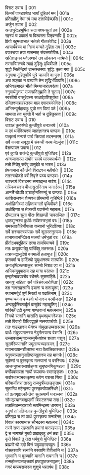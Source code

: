 विराट उवाच ||	001    
किमर्थं पाण्डवश्रेष्ठ भार्यां दुहितरं मम |	001a  
प्रतिग्रहीतुं नेमां त्वं मया दत्तामिहेच्छसि ||	001c  
अर्जुन उवाच ||	002    
अन्तःपुरेऽहमुषितः सदा पश्यन्सुतां तव |	002a  
रहस्यं च प्रकाशं च विश्वस्ता पितृवन्मयि ||	002c  
प्रियो बहुमतश्चाहं नर्तको गीतकोविदः |	003a  
आचार्यवच्च मां नित्यं मन्यते दुहिता तव ||	003c  
वयःस्थया तया राजन्सह संवत्सरोषितः |	004a  
अतिशङ्का भवेत्स्थाने तव लोकस्य चाभिभो ||	004c  
तस्मान्निमन्त्रये त्वाहं दुहितुः पृथिवीपते |	005a  
शुद्धो जितेन्द्रियो दान्तस्तस्याः शुद्धिः कृता मया ||	005c  
स्नुषाया दुहितुर्वापि पुत्रे चात्मनि वा पुनः |	006a  
अत्र शङ्कां न पश्यामि तेन शुद्धिर्भविष्यति ||	006c  
अभिषङ्गादहं भीतो मिथ्याचारात्परंतप |	007a  
स्नुषार्थमुत्तरां राजन्प्रतिगृह्णामि ते सुताम् ||	007c  
स्वस्रीयो वासुदेवस्य साक्षाद्देवशिशुर्यथा |	008a  
दयितश्चक्रहस्तस्य बाल एवास्त्रकोविदः ||	008c  
अभिमन्युर्महाबाहुः पुत्रो मम विशां पते |	009a  
जामाता तव युक्तो वै भर्ता च दुहितुस्तव ||	009c  
विराट उवाच || 	010    
उपपन्नं कुरुश्रेष्ठे कुन्तीपुत्रे धनञ्जये |	010a  
य एवं धर्मनित्यश्च जातज्ञानश्च पाण्डवः ||	010c  
यत्कृत्यं मन्यसे पार्थ क्रियतां तदनन्तरम् |	011a  
सर्वे कामाः समृद्धा मे संबन्धी यस्य मेऽर्जुनः ||	011c  
वैशम्पायन उवाच ||	012    
एवं ब्रुवति राजेन्द्रे कुन्तीपुत्रो युधिष्ठिरः |	012a  
अन्वजानात्स संयोगं समये मत्स्यपार्थयोः ||	012c  
ततो मित्रेषु सर्वेषु वासुदेवे च भारत |	013a  
प्रेषयामास कौन्तेयो विराटश्च महीपतिः ||	013c  
ततस्त्रयोदशे वर्षे निवृत्ते पञ्च पाण्डवाः |	014a  
उपप्लव्ये विराटस्य समपद्यन्त सर्वशः ||	014c  
तस्मिन्वसंश्च बीभत्सुरानिनाय जनार्दनम् |	015a  
आनर्तेभ्योऽपि दाशार्हानभिमन्युं च पाण्डवः ||	015c  
काशिराजश्च शैब्यश्च प्रीयमाणौ युधिष्ठिरे |	016a  
अक्षौहिणीभ्यां सहितावागतौ पृथिवीपते ||	016c  
अक्षौहिण्या च तेजस्वी यज्ञसेनो महाबलः |	017a  
द्रौपद्याश्च सुता वीराः शिखण्डी चापराजितः ||	017c  
धृष्टद्युम्नश्च दुर्धर्षः सर्वशस्त्रभृतां वरः ||	018a  
समस्ताक्षौहिणीपाला यज्वानो भूरिदक्षिणाः |	018c  
सर्वे शस्त्रास्त्रसंपन्नाः सर्वे शूरास्तनुत्यजः ||	018e   
तानागतानभिप्रेक्ष्य मत्स्यो धर्मभृतां वरः |	019a  
प्रीतोऽभवद्दुहितरं दत्त्वा तामभिमन्यवे ||	019c  
ततः प्रत्युपयातेषु पार्थिवेषु ततस्ततः |	020a  
तत्रागमद्वासुदेवो वनमाली हलायुधः ||	020c  
कृतवर्मा च हार्दिक्यो युयुधानश्च सात्यकिः ||	020e   
अनाधृष्टिस्तथाक्रूरः साम्बो निशठ एव च |	021a  
अभिमन्युमुपादाय सह मात्रा परंतपाः ||	021c  
इन्द्रसेनादयश्चैव रथैस्तैः सुसमाहितैः |	022a  
आययुः सहिताः सर्वे परिसंवत्सरोषिताः ||	022c  
दश नागसहस्राणि हयानां च शतायुतम् |	023a  
रथानामर्बुदं पूर्णं निखर्वं च पदातिनाम् ||	023c  
वृष्ण्यन्धकाश्च बहवो भोजाश्च परमौजसः |	024a  
अन्वयुर्वृष्णिशार्दूलं वासुदेवं महाद्युतिम् ||	024c  
पारिबर्हं ददौ कृष्णः पाण्डवानां महात्मनाम् |	025a  
स्त्रियो रत्नानि वासांसि पृथक्पृथगनेकशः |	025c  
ततो विवाहो विधिवद्ववृते मत्स्यपार्थयोः ||	025e   
ततः शङ्खाश्च भेर्यश्च गोमुखाडम्बरास्तथा |	026a  
पार्थैः संयुज्यमानस्य नेदुर्मत्स्यस्य वेश्मनि ||	026c  
उच्चावचान्मृगाञ्जघ्नुर्मेध्यांश्च शतशः पशून् |	027a  
सुरामैरेयपानानि प्रभूतान्यभ्यहारयन् ||	027c  
गायनाख्यानशीलाश्च नटा वैतालिकास्तथा |	028a  
स्तुवन्तस्तानुपातिष्ठन्सूताश्च सह मागधैः ||	028c  
सुदेष्णां च पुरस्कृत्य मत्स्यानां च वरस्त्रियः |	029a  
आजग्मुश्चारुसर्वाङ्ग्यः सुमृष्टमणिकुण्डलाः ||	029c  
वर्णोपपन्नास्ता नार्यो रूपवत्यः स्वलङ्कृताः |	030a  
सर्वाश्चाभ्यभवत्कृष्णा रूपेण यशसा श्रिया ||	030c  
परिवार्योत्तरां तास्तु राजपुत्रीमलङ्कृताम् |	031a  
सुतामिव महेन्द्रस्य पुरस्कृत्योपतस्थिरे ||	031c  
तां प्रत्यगृह्णात्कौन्तेयः सुतस्यार्थे धनञ्जयः |	032a  
सौभद्रस्यानवद्याङ्गीं विराटतनयां तदा ||	032c  
तत्रातिष्ठन्महाराजो रूपमिन्द्रस्य धारयन् |	033a  
स्नुषां तां प्रतिजग्राह कुन्तीपुत्रो युधिष्ठिरः ||	033c  
प्रतिगृह्य च तां पार्थः पुरस्कृत्य जनार्दनम् |	034a  
विवाहं कारयामास सौभद्रस्य महात्मनः ||	034c  
तस्मै सप्त सहस्राणि हयानां वातरंहसाम् |	035a  
द्वे च नागशते मुख्ये प्रादाद्बहु धनं तदा ||	035c  
कृते विवाहे तु तदा धर्मपुत्रो युधिष्ठिरः |	036a  
ब्राह्मणेभ्यो ददौ वित्तं यदुपाहरदच्युतः ||	036c  
गोसहस्राणि रत्नानि वस्त्राणि विविधानि च |	037a  
भूषणानि च मुख्यानि यानानि शयनानि च ||	037c  
तन्महोत्सवसङ्काशं हृष्टपुष्टजनावृतम् |	038a  
नगरं मत्स्यराजस्य शुशुभे भरतर्षभ ||	038c  
